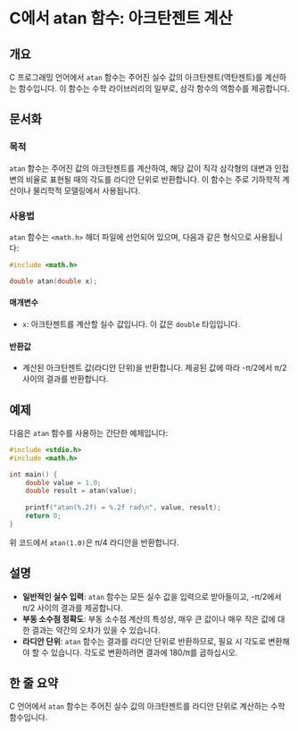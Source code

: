 <!--
Meta Description: # C에서 atan 함수: 아크탄젠트 계산 ## 개요 C 프로그래밍 언어에서 `atan` 함수는 주어진 실수 값의 아크탄젠트(역탄젠트)를 계산하는 함수입니다. 이 함수는 수학 라이브러리의 일부로, 삼각 함수의 역함수를 제공합니다. ## 문서화 ### 목적 `atan` ...
Meta Keywords: atan, 함수는, 라디안, double, 반환합니다
-->

# C에서 atan 함수: 아크탄젠트 계산

## 개요
C 프로그래밍 언어에서 `atan` 함수는 주어진 실수 값의 아크탄젠트(역탄젠트)를 계산하는 함수입니다. 이 함수는 수학 라이브러리의 일부로, 삼각 함수의 역함수를 제공합니다.

## 문서화

### 목적
`atan` 함수는 주어진 값의 아크탄젠트를 계산하여, 해당 값이 직각 삼각형의 대변과 인접변의 비율로 표현될 때의 각도를 라디안 단위로 반환합니다. 이 함수는 주로 기하학적 계산이나 물리학적 모델링에서 사용됩니다.

### 사용법
`atan` 함수는 `<math.h>` 헤더 파일에 선언되어 있으며, 다음과 같은 형식으로 사용됩니다:

```c
#include <math.h>

double atan(double x);
```

#### 매개변수
- `x`: 아크탄젠트를 계산할 실수 값입니다. 이 값은 `double` 타입입니다.

#### 반환값
- 계산된 아크탄젠트 값(라디안 단위)을 반환합니다. 제공된 값에 따라 -π/2에서 π/2 사이의 결과를 반환합니다.

## 예제
다음은 `atan` 함수를 사용하는 간단한 예제입니다:

```c
#include <stdio.h>
#include <math.h>

int main() {
    double value = 1.0;
    double result = atan(value);
    
    printf("atan(%.2f) = %.2f rad\n", value, result);
    return 0;
}
```
위 코드에서 `atan(1.0)`은 π/4 라디안을 반환합니다.

## 설명
- **일반적인 실수 입력**: `atan` 함수는 모든 실수 값을 입력으로 받아들이고, -π/2에서 π/2 사이의 결과를 제공합니다.
- **부동 소수점 정확도**: 부동 소수점 계산의 특성상, 매우 큰 값이나 매우 작은 값에 대한 결과는 약간의 오차가 있을 수 있습니다.
- **라디안 단위**: `atan` 함수는 결과를 라디안 단위로 반환하므로, 필요 시 각도로 변환해야 할 수 있습니다. 각도로 변환하려면 결과에 180/π를 곱하십시오.

## 한 줄 요약
C 언어에서 `atan` 함수는 주어진 실수 값의 아크탄젠트를 라디안 단위로 계산하는 수학 함수입니다.